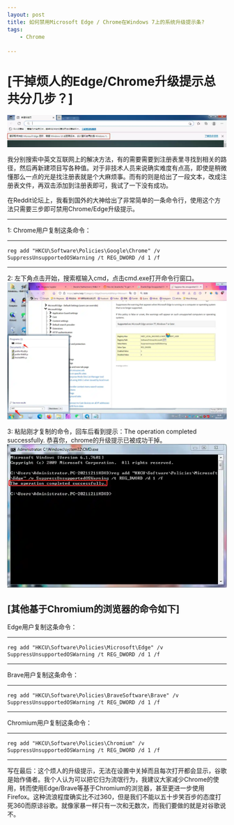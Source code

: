 ```yaml
---
layout: post
title: ﻿如何禁用Microsoft Edge / Chrome在Windows 7上的系统升级提示条?
tags:
    - Chrome

---
```

# [干掉烦人的Edge/Chrome升级提示总共分几步？]
![Chrome/Edge升级提示](https://raw.githubusercontent.com/huijingfei/Blog_Gitalk/main/Images/warning.webp)

我分别搜索中英文互联网上的解决方法，有的需要需要到注册表里寻找到相关的路径，然后再新建项目写各种值。对于非技术人员来说确实难度有点高，即使是稍微懂那么一点的光是找注册表就是个大麻烦事。而有的则是给出了一段文本，改成注册表文件，再双击添加到注册表即可，我试了一下没有成功。

在Reddit论坛上，我看到国外的大神给出了非常简单的一条命令行，使用这个方法只需要三步即可禁用Chrome/Edge升级提示。

------------------------------------------------------
1: Chrome用户复制这条命令：

------------------------------------------------------

    reg add "HKCU\Software\Policies\Google\Chrome" /v SuppressUnsupportedOSWarning /t REG_DWORD /d 1 /f

------------------------------------------------------

2: 左下角点击开始，搜索框输入cmd，点击cmd.exe打开命令行窗口。
![cmd命令行](https://raw.githubusercontent.com/huijingfei/Blog_Gitalk/main/Images/CMD.webp)

3: 粘贴刚才复制的命令，回车后看到提示：The operation completed successfully. 恭喜你，chrome的升级提示已被成功干掉。
![禁用Chrome升级提示](https://raw.githubusercontent.com/huijingfei/Blog_Gitalk/main/Images/operation.webp)

## [其他基于Chromium的浏览器的命令如下]

Edge用户复制这条命令：

------------------------------------------------------

    reg add "HKCU\Software\Policies\Microsoft\Edge" /v SuppressUnsupportedOSWarning /t REG_DWORD /d 1 /f
    
------------------------------------------------------

Brave用户复制这条命令：

------------------------------------------------------

    reg add "HKCU\Software\Policies\BraveSoftware\Brave" /v SuppressUnsupportedOSWarning /t REG_DWORD /d 1 /f
    
------------------------------------------------------

Chromium用户复制这条命令：

------------------------------------------------------

    reg add "HKCU\Software\Policies\Chromium" /v SuppressUnsupportedOSWarning /t REG_DWORD /d 1 /f
    
------------------------------------------------------

写在最后：这个烦人的升级提示，无法在设置中关掉而且每次打开都会显示，谷歌是始作俑者。我个人认为可以把它归为流氓行为，我建议大家减少Chrome的使用，转而使用Edge/Brave等基于Chromium的浏览器，甚至更进一步使用Firefox。这种流浪程度确实比不过360，但是我们不能以五十步笑百步的态度打死360而原谅谷歌。就像家暴一样只有一次和无数次，而我们要做的就是对谷歌说不。
